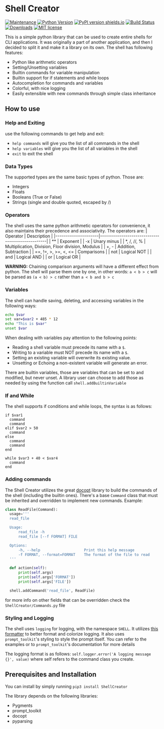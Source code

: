 # Shell Creator

[![Maintenance](https://img.shields.io/badge/Maintained%3F-yes-green.svg)](https://GitHub.com/mewais/ShellCreator/graphs/commit-activity)
[![Python Version](https://img.shields.io/pypi/pyversions/ShellCreator.svg)](https://pypi.org/project/ShellCreator/)
[![PyPI version shields.io](https://img.shields.io/pypi/v/ShellCreator.svg)](https://pypi.python.org/pypi/ShellCreator/)
[![Build Status](https://travis-ci.org/mewais/ShellCreator.svg?branch=master)](https://travis-ci.org/mewais/ShellCreator)
[![Downloads](https://pepy.tech/badge/shellcreator)](https://pepy.tech/project/shellcreator)
[![MIT license](https://img.shields.io/badge/License-MIT-blue.svg)](https://lbesson.mit-license.org/)

This is a simple python library that can be used to create entire shells for CLI applications. It was originally a part of another application, and then I decided to split it and make it a library on its own. The shell has following features:
- Python like arithmetic operators
- Setting/Unsetting variables
- Builtin commands for variable manipulation
- Builtin support for if statements and while loops
- Autocompletion for commands and variables
- Colorful, with nice logging
- Easily extensible with new commands through simple class inheritance

## How to use
### Help and Exiting
use the following commands to get help and exit:
- `help commands` will give you the list of all commands in the shell
- `help variables` will give you the list of all variables in the shell
- `exit` to exit the shell

### Data Types
The supported types are the same basic types of python. Those are:
- Integers
- Floats
- Booleans (True or False)
- Strings (single and double quoted, escaped by /)

### Operators
The shell uses the same python arithmetic operators for convenience, it also maintains their precedence and associativity. The operators are:
| Operator             | Description                                       |
|----------------------|---------------------------------------------------|
| **                   | Exponent                                          |
| -x                   | Unary minus                                       |
| *, /, //, %          | Multiplication, Division, Floor division, Modulus |
| +, -                 | Addition, Subtraction                             |
| ==, !=, >, >=, <, <= | Comparisons                                       |
| not                  | Logical NOT                                       |
| and                  | Logical AND                                       |
| or                   | Logical OR                                        |

**WARNING:** Chaining comparison arguments will have a different effect from python. The shell will parse them one by one, in other words: `a < b > c` will be parsed as `(a < b) > c` rather than `a < b and b > c`

### Variables
The shell can handle saving, deleting, and accessing variables in the following ways:

```bash
echo $var
set var=$var2 + 485 * 12
echo "This is $var"
unset $var
```
When dealing with variables pay attention to the following points:
- Reading a shell variable must precede its name with a `$`.
- Writing to a variable must NOT precede its name with a `$`.
- Setting an existing variable will overwrite its existing value.
- Unsetting or Echoing a non-existent variable will generate an error.

There are builtin variables, those are variables that can be set to and modified, but never unset. A library user can choose to add those as needed by using the function call `shell.addBuiltinVariable`

### If and While
The shell supports if conditions and while loops, the syntax is as follows:
```
if $var1
  command
  command
elif $var2 > 50
  command
else
  command
  command
end

while $var3 + 40 < $var4
  command
end
```

### Adding commands
The Shell Creator utilizes the great [docopt](http://docopt.org/) library to build the commands of the shell (including the builtin ones). There's a base `Command` class that must be inherited and overridden to implement new commands. Example:
```python
class ReadFile(Command):
  usage='''
  read_file

  Usage:
      read_file -h
      read_file [--f FORMAT] FILE

  Options:
      -h, --help                    Print this help message
      -f FORMAT, --format=FORMAT    The format of the file to read
  '''

  def action(self):
      print(self.args)
      print(self.args['FORMAT'])
      print(self.args['FILE'])

  shell.addCommand('read_file', ReadFile)
```
for more info on other fields that can be overridden check the `ShellCreator/Commands.py` file

### Styling and Logging
The shell uses `logging` for logging, with the namespace `SHELL`. It utilizes [this formatter](https://github.com/davidohana/colargulog) to better format and colorize logging. It also uses `prompt_toolkit`'s styling to style the prompt itself. You can refer to the examples or to `prompt_toolkit`'s documentation for more details

The logging format is as follows: `self.logger.error('A logging message {}', value)` where self refers to the command class you create.

## Prerequisites and Installation
You can install by simply running `pip3 install ShellCreator`

The library depends on the following libraries:
- Pygments
- prompt_toolkit
- docopt
- pyparsing
